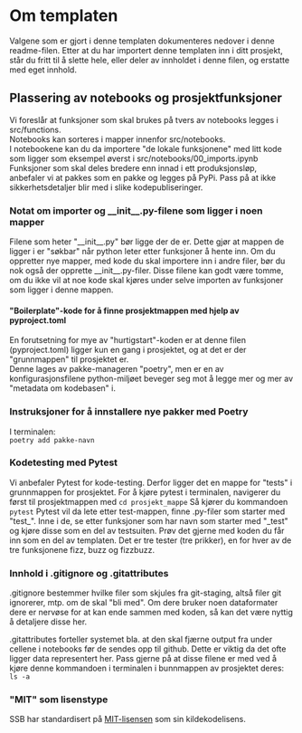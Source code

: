 # Om templaten

Valgene som er gjort i denne templaten dokumenteres nedover i denne readme-filen.
Etter at du har importert denne templaten inn i ditt prosjekt, står du fritt til å slette hele, eller deler av innholdet i denne filen, og erstatte med eget innhold.

## Plassering av notebooks og prosjektfunksjoner

Vi foreslår at funksjoner som skal brukes på tvers av notebooks legges i src/functions.\
Notebooks kan sorteres i mapper innenfor src/notebooks.\
I notebookene kan du da importere "de lokale funksjonene" med litt kode som ligger som eksempel øverst i src/notebooks/00_imports.ipynb\
Funksjoner som skal deles bredere enn innad i ett produksjonsløp, anbefaler vi at pakkes som en pakke og legges på PyPi. Pass på at ikke sikkerhetsdetaljer blir med i slike kodepubliseringer.

### Notat om importer og \_\_init\_\_.py-filene som ligger i noen mapper

Filene som heter "\_\_init\_\_.py" bør ligge der de er. Dette gjør at mappen de ligger i er "søkbar" når python leter etter funksjoner å hente inn.
Om du oppretter nye mapper, med kode du skal importere inn i andre filer, bør du nok også der opprette \_\_init\_\_.py-filer. Disse filene kan godt være tomme, om du ikke vil at noe kode skal kjøres under selve importen av funksjoner som ligger i denne mappen.

#### "Boilerplate"-kode for å finne prosjektmappen med hjelp av pyproject.toml

En forutsetning for mye av "hurtigstart"-koden er at denne filen (pyproject.toml) ligger kun en gang i prosjektet, og at det er der "grunnmappen" til prosjektet er.\
Denne lages av pakke-manageren "poetry", men er en av konfigurasjonsfilene python-miljøet beveger seg mot å legge mer og mer av "metadata om kodebasen" i.

### Instruksjoner for å innstallere nye pakker med Poetry

I terminalen:\
`poetry add pakke-navn`

### Kodetesting med Pytest

Vi anbefaler Pytest for kode-testing. Derfor ligger det en mappe for "tests" i grunnmappen for prosjektet.
For å kjøre pytest i terminalen, navigerer du først til prosjektmappen med
`cd prosjekt_mappe`
Så kjører du kommandoen
`pytest`
Pytest vil da lete etter test-mappen, finne .py-filer som starter med "test_". Inne i de, se etter funksjoner som har navn som starter med "\_test" og kjøre disse som en del av testsuiten.
Prøv det gjerne med koden du får inn som en del av templaten. Det er tre tester (tre prikker), en for hver av de tre funksjonene fizz, buzz og fizzbuzz.

### Innhold i .gitignore og .gitattributes

.gitignore bestemmer hvilke filer som skjules fra git-staging, altså filer git ignorerer, mtp. om de skal "bli med". Om dere bruker noen dataformater dere er nervøse for at kan ende sammen med koden, så kan det være nyttig å detaljere disse her.

.gitattributes forteller systemet bla. at den skal fjærne output fra under cellene i notebooks før de sendes opp til github. Dette er viktig da det ofte ligger data representert her. Pass gjerne på at disse filene er med ved å kjøre denne kommandoen i terminalen i bunnmappen av prosjektet deres:\
`ls -a`

### "MIT" som lisenstype

SSB har standardisert på [MIT-lisensen](https://github.com/statisticsnorway/adr/blob/main/docs/0006-aapen-kildekode-i-ssb.md)
som sin kildekodelisens.
